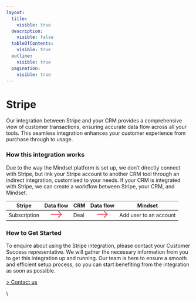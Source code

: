 ```yaml
---
layout:
  title:
    visible: true
  description:
    visible: false
  tableOfContents:
    visible: true
  outline:
    visible: true
  pagination:
    visible: true
---
```


# Stripe

Our integration between Stripe and your CRM provides a comprehensive view of customer transactions, ensuring accurate data flow across all your tools. This seamless integration enhances your customer experience from purchase through to usage.

### How this integration works

Due to the way the Mindset platform is set up, we don’t directly connect with Stripe, but link your Stripe account to another CRM tool through an indirect integration, customised to your needs. If your CRM is integrated with Stripe, we can create a workflow between Stripe, your CRM, and Mindset.

| Stripe       |                                          Data flow                                          | CRM  |                                          Data flow                                          | Mindset                |
| ------------ | :-----------------------------------------------------------------------------------------: | ---- | :-----------------------------------------------------------------------------------------: | ---------------------- |
| Subscription | <img src="../../.gitbook/assets/arrow - left to right (7).png" alt="" data-size="original"> | Deal | <img src="../../.gitbook/assets/arrow - left to right (7).png" alt="" data-size="original"> | Add user to an account |

### How to Get Started

To enquire about using the Stripe integration, please contact your Customer Success representative. We will gather the necessary information from you to get this integration up and running. Our team is here to ensure a smooth and efficient setup process, so you can start benefiting from the integration as soon as possible.

[> Contact us](https://mindset-ai.atlassian.net/servicedesk/customer/portal/1/group/10/create/41)

\
